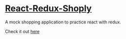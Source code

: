 # [React-Redux-Shoply](http://shoply.surge.sh/)
A mock shopping application to practice react with redux. 

Check it out [here](http://shoply.surge.sh/)